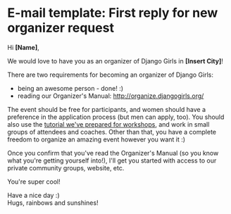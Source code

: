 # E-mail template: First reply for new organizer request

Hi **[Name]**,

We would love to have you as an organizer of Django Girls in **[Insert City]**!

There are two requirements for becoming an organizer of Django Girls:
- being an awesome person - done! :) 
- reading our Organizer's Manual: http://organize.djangogirls.org/

The event should be free for participants, and women should have a preference in the application process (but men can apply, too). You should also use the [tutorial we've prepared for workshops](http://tutorial.djangogirls.org/), and work in small groups of attendees and coaches. Other than that, you have a complete freedom to organize an amazing event however you want it :) 

Once you confirm that you've read the Organizer's Manual (so you know what you're getting yourself into!), I'll get you started with access to our private community groups, website, etc.

You're super cool!

Have a nice day :)  
Hugs, rainbows and sunshines!
